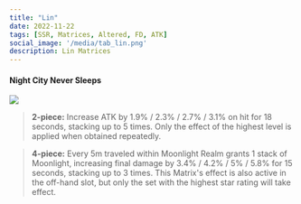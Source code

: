 ```yaml
---
title: "Lin"
date: 2022-11-22
tags: [SSR, Matrices, Altered, FD, ATK]
social_image: '/media/tab_lin.png'
description: Lin Matrices
---
```

#### Night City Never Sleeps

![](https://i.postimg.cc/GpSnmRnz/Lin-m.png)

> **2-piece:** Increase ATK by 1.9% / 2.3% / 2.7% / 3.1% on hit for 18 seconds, stacking up to 5 times. Only the effect of the highest level is applied when obtained repeatedly.

> **4-piece:** Every 5m traveled within Moonlight Realm grants 1 stack of Moonlight, increasing final damage by 3.4% / 4.2% / 5% / 5.8% for 15 seconds, stacking up to 3 times. This Matrix's effect is also active in the off-hand slot, but only the set with the highest star rating will take effect.
